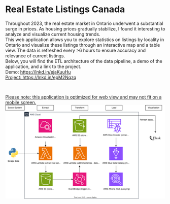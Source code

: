 <h1>Real Estate Listings Canada</h1>

<p>
Throughout 2023, the real estate market in Ontario underwent a substantial surge in prices. As housing prices gradually stabilize, I found it interesting to analyze and visualize current housing trends.
</br>
This web application allows you to explore statistics on listings by locality in Ontario and visualize these listings through an interactive map and a table view. The data is refreshed every >6 hours to ensure accuracy and relevance of current listings.
</br>
Below, you will find the ETL architecture of the data pipeline, a demo of the application, and a link to the project.
</br>
Demo: <a href="https://lnkd.in/ejaKuuHu">https://lnkd.in/ejaKuuHu
</br>
Project: https://lnkd.in/epM2Nqzq
</p>

</br>

Please note: this application is optimized for web view and may not fit on a mobile screen.
![Alt Text](https://github.com/alianwar3/real-estate-listings-canada/blob/master/static/aws-architecture.svg)
